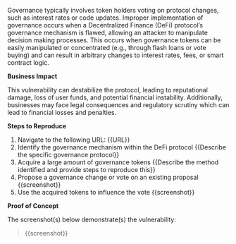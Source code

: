 Governance typically involves token holders voting on protocol changes, such as interest rates or code updates. Improper implementation of governance occurs when a Decentralized Finance (DeFi) protocol’s governance mechanism is flawed, allowing an attacker to manipulate decision making processes. This occurs when governance tokens can be easily manipulated or concentrated (e.g., through flash loans or vote buying) and can result in arbitrary changes to interest rates, fees, or smart contract logic.

**Business Impact**

This vulnerability can destabilize the protocol, leading to reputational damage, loss of user funds, and potential financial instability. Additionally, businesses may face legal consequences and regulatory scrutiny which can lead to financial losses and penalties.

**Steps to Reproduce**

1. Navigate to the following URL: {{URL}}
1. Identify the governance mechanism within the DeFi protocol {{Describe the specific governance protocol}}
1. Acquire a large amount of governance tokens {{Describe the method identified and provide steps to reproduce this}}
1. Propose a governance change or vote on an existing proposal {{screenshot}}
1. Use the acquired tokens to influence the vote {{screenshot}}

**Proof of Concept**

The screenshot(s) below demonstrate(s) the vulnerability:
>
> {{screenshot}}
